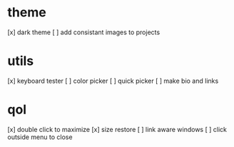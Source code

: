 # theme
[x] dark theme
[ ] add consistant images to projects

# utils
[x] keyboard tester
[ ] color picker
[ ] quick picker
[ ] make bio and links

# qol
[x] double click to maximize
[x] size restore
[ ] link aware windows
[ ] click outside menu to close
